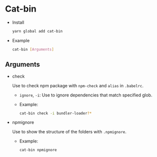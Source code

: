 # Cat-bin

- Install

  ```sh
  yarn global add cat-bin
  ```

- Example

  ```sh
  cat-bin [Arguments]
  ```

## Arguments
- check

  Use to check npm package with `npm-check` and `alias` in `.babelrc`.
  - `ignore`, `-i`: Use to ignore dependencies that match specified glob.
  - Example:

    ```sh
    cat-bin check -i bundler-loader?*
    ```

- npmignore

  Use to show the structure of the folders with `.npmignore`.
  - Example:

    ```sh
    cat-bin npmignore
    ```
